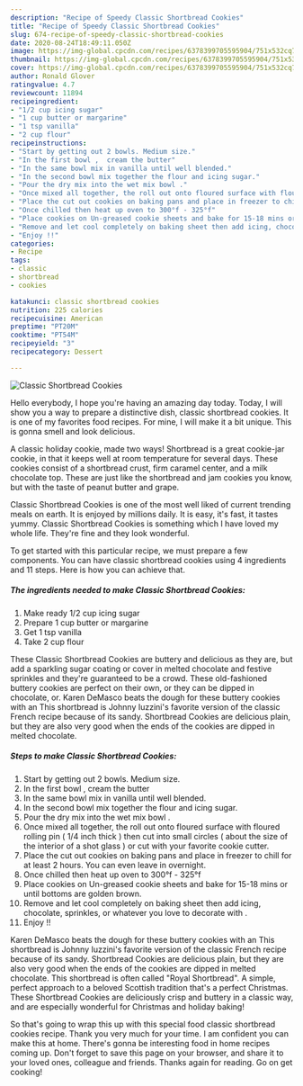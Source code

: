 ```yaml
---
description: "Recipe of Speedy Classic Shortbread Cookies"
title: "Recipe of Speedy Classic Shortbread Cookies"
slug: 674-recipe-of-speedy-classic-shortbread-cookies
date: 2020-08-24T18:49:11.050Z
image: https://img-global.cpcdn.com/recipes/6378399705595904/751x532cq70/classic-shortbread-cookies-recipe-main-photo.jpg
thumbnail: https://img-global.cpcdn.com/recipes/6378399705595904/751x532cq70/classic-shortbread-cookies-recipe-main-photo.jpg
cover: https://img-global.cpcdn.com/recipes/6378399705595904/751x532cq70/classic-shortbread-cookies-recipe-main-photo.jpg
author: Ronald Glover
ratingvalue: 4.7
reviewcount: 11894
recipeingredient:
- "1/2 cup icing sugar"
- "1 cup butter or margarine"
- "1 tsp vanilla"
- "2 cup flour"
recipeinstructions:
- "Start by getting out 2 bowls. Medium size."
- "In the first bowl ,  cream the butter"
- "In the same bowl mix in vanilla until well blended."
- "In the second bowl mix together the flour and icing sugar."
- "Pour the dry mix into the wet mix bowl ."
- "Once mixed all together, the roll out onto floured surface with floured rolling pin ( 1/4 inch thick ) then cut into small circles ( about the size of the interior of a shot glass ) or cut with your favorite cookie cutter."
- "Place the cut out cookies on baking pans and place in freezer to chill for at least 2 hours. You can even leave in overnight."
- "Once chilled then heat up oven to 300°f - 325°f"
- "Place cookies on Un-greased cookie sheets and bake for 15-18 mins or until bottoms are golden brown."
- "Remove and let cool completely on baking sheet then add icing, chocolate, sprinkles, or whatever you love to decorate with ."
- "Enjoy !!"
categories:
- Recipe
tags:
- classic
- shortbread
- cookies

katakunci: classic shortbread cookies 
nutrition: 225 calories
recipecuisine: American
preptime: "PT20M"
cooktime: "PT54M"
recipeyield: "3"
recipecategory: Dessert

---
```



![Classic Shortbread Cookies](https://img-global.cpcdn.com/recipes/6378399705595904/751x532cq70/classic-shortbread-cookies-recipe-main-photo.jpg)

Hello everybody, I hope you're having an amazing day today. Today, I will show you a way to prepare a distinctive dish, classic shortbread cookies. It is one of my favorites food recipes. For mine, I will make it a bit unique. This is gonna smell and look delicious.

A classic holiday cookie, made two ways! Shortbread is a great cookie-jar cookie, in that it keeps well at room temperature for several days. These cookies consist of a shortbread crust, firm caramel center, and a milk chocolate top. These are just like the shortbread and jam cookies you know, but with the taste of peanut butter and grape.

Classic Shortbread Cookies is one of the most well liked of current trending meals on earth. It is enjoyed by millions daily. It is easy, it's fast, it tastes yummy. Classic Shortbread Cookies is something which I have loved my whole life. They're fine and they look wonderful.


To get started with this particular recipe, we must prepare a few components. You can have classic shortbread cookies using 4 ingredients and 11 steps. Here is how you can achieve that.

<!--inarticleads1-->

##### The ingredients needed to make Classic Shortbread Cookies:

1. Make ready 1/2 cup icing sugar
1. Prepare 1 cup butter or margarine
1. Get 1 tsp vanilla
1. Take 2 cup flour


These Classic Shortbread Cookies are buttery and delicious as they are, but add a sparkling sugar coating or cover in melted chocolate and festive sprinkles and they&#39;re guaranteed to be a crowd. These old-fashioned buttery cookies are perfect on their own, or they can be dipped in chocolate, or. Karen DeMasco beats the dough for these buttery cookies with an This shortbread is Johnny Iuzzini&#39;s favorite version of the classic French recipe because of its sandy. Shortbread Cookies are delicious plain, but they are also very good when the ends of the cookies are dipped in melted chocolate. 

<!--inarticleads2-->

##### Steps to make Classic Shortbread Cookies:

1. Start by getting out 2 bowls. Medium size.
1. In the first bowl ,  cream the butter
1. In the same bowl mix in vanilla until well blended.
1. In the second bowl mix together the flour and icing sugar.
1. Pour the dry mix into the wet mix bowl .
1. Once mixed all together, the roll out onto floured surface with floured rolling pin ( 1/4 inch thick ) then cut into small circles ( about the size of the interior of a shot glass ) or cut with your favorite cookie cutter.
1. Place the cut out cookies on baking pans and place in freezer to chill for at least 2 hours. You can even leave in overnight.
1. Once chilled then heat up oven to 300°f - 325°f
1. Place cookies on Un-greased cookie sheets and bake for 15-18 mins or until bottoms are golden brown.
1. Remove and let cool completely on baking sheet then add icing, chocolate, sprinkles, or whatever you love to decorate with .
1. Enjoy !!


Karen DeMasco beats the dough for these buttery cookies with an This shortbread is Johnny Iuzzini&#39;s favorite version of the classic French recipe because of its sandy. Shortbread Cookies are delicious plain, but they are also very good when the ends of the cookies are dipped in melted chocolate. This shortbread is often called &#34;Royal Shortbread&#34;. A simple, perfect approach to a beloved Scottish tradition that&#39;s a perfect Christmas. These Shortbread Cookies are deliciously crisp and buttery in a classic way, and are especially wonderful for Christmas and holiday baking! 

So that's going to wrap this up with this special food classic shortbread cookies recipe. Thank you very much for your time. I am confident you can make this at home. There's gonna be interesting food in home recipes coming up. Don't forget to save this page on your browser, and share it to your loved ones, colleague and friends. Thanks again for reading. Go on get cooking!

